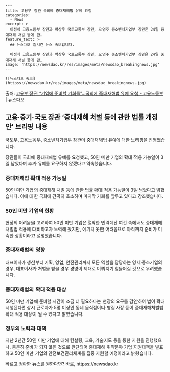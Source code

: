     ---
    title: 고용부 장관 국회에 중대재해법 유예 요청
    categories:
      - News
    excerpt: >
      이정식 고용노동부 장관과 박상우 국토교통부 장관, 오영주 중소벤처기업부 장관은 24일 중대재해 처벌 등에 관…
    feature_text: >
      ## 뉴스다오 실시간 뉴스 속보입니다.
    
      이정식 고용노동부 장관과 박상우 국토교통부 장관, 오영주 중소벤처기업부 장관은 24일 중대재해 처벌 등에 관…
    image: 'https://newsdao.kr/res/images/meta/newsdao_breakingnews.jpg'
    ---
    
    ![뉴스다오 속보](httpss://newsdao.kr/res/images/meta/newsdao_breakingnews.jpg)

<p>출처: <a href="httpss://newsdao.kr/3073" rel="dofollow">고용부 장관 “기업에 준비할 기회를”…국회에 중대재해법 유예 요청 - 고용노동부</a> | 뉴스다오</p>

<h2 data-ke-size="size26">고용·중기·국토 장관 ‘중대재해 처벌 등에 관한 법률 개정안’ 브리핑 내용</h2>
국토부, 고용노동부, 중소벤처기업부 장관이 중대재해법 유예에 대한 브리핑을 진행했습니다.

<p data-ke-size="size16">장관들이 국회에 중대재해법 유예를 요청했고, 50인 미만 기업의 확대 적용 가능일이 3일 남았다며 추가 유예를 요구하지 않겠다고 약속했습니다.</p>

<h3><b>중대재해법 확대 적용 가능일</b></h3>
<p data-ke-size="size16">50인 미만 기업의 중대재해 처벌 등에 관한 법률 확대 적용 가능일이 3일 남았다고 밝혔습니다. 이에 대한 국회에 간곡히 호소하며 마지막 기회를 앞두고 있다고 강조했습니다.</p>

<h3><b>50인 미만 기업의 현황</b></h3>
<p data-ke-size="size16">현장의 어려움을 고려하여 50인 미만 기업은 열악한 인력예산 여건 속에서도 중대재해처벌법 적용에 대비하고자 노력해 왔지만, 예기치 못한 어려움으로 아직까지 준비가 미숙한 상황이라고 설명했습니다.</p>

<h3><b>중대재해법의 영향</b></h3>
<p data-ke-size="size16">대표이사가 생산부터 기획, 영업, 안전관리까지 모든 역할을 담당하는 영세·중소기업의 경우, 대표이사가 처벌을 받을 경우 경영이 제대로 이뤄지기 힘들어질 것으로 우려했습니다.</p>

<h3><b>중대재해법의 확대 적용 대상</b></h3>
<p data-ke-size="size16">50인 미만 기업에 준비할 시간이 조금 더 필요하다는 현장의 요구를 감안하여 법이 확대 시행된다면 상시 근로자가 5명 이상인 동네 음식점이나 빵집 사장 등이 중대재해처벌법 확대 적용 대상이 될 수 있다고 밝혔습니다.</p>

<h3><b>정부의 노력과 대책</b></h3>
<p data-ke-size="size16">지난 2년간 50인 미만 기업에 대해 컨설팅, 교육, 기술지도 등을 통한 지원을 진행했으나, 충분히 준비가 되지 않은 것으로 판단되어 중대재해 취약분야 기업 지원대책을 발표하고 50인 미만 기업의 안전보건관리체계를 집중 지원할 예정이라고 밝혔습니다.</p> 

빠르고 정확한 뉴스를 원한다면? 바로, <a href="httpss://newsdao.kr" rel="dofollow">httpss://newsdao.kr</a>


    